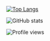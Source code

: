 
[![Top Langs](https://github-readme-stats.vercel.app/api/top-langs/?username=samuel-nogueira)](https://github.com/anuraghazra/github-readme-stats)

![GitHub stats](https://github-readme-stats.vercel.app/api?username=samuel-nogueira&show_icons=true&count_private=true)  

![Profile views](https://gpvc.arturio.dev/samuel-nogueira)  
